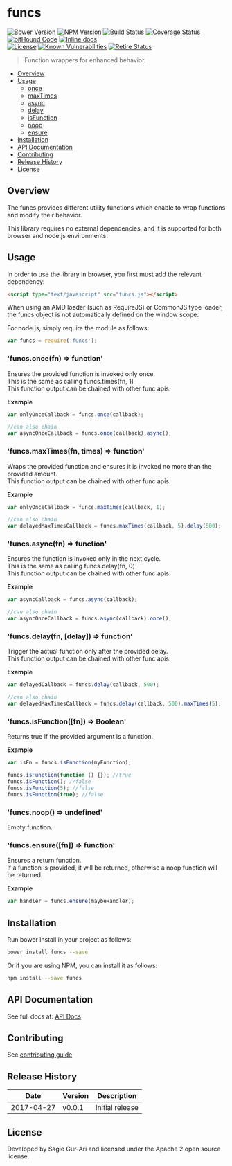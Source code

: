 # funcs

[![Bower Version](https://img.shields.io/bower/v/funcs.svg?style=flat)](https://github.com/sagiegurari/funcs/releases) [![NPM Version](http://img.shields.io/npm/v/funcs.svg?style=flat)](https://www.npmjs.org/package/funcs) [![Build Status](https://travis-ci.org/sagiegurari/funcs.svg)](http://travis-ci.org/sagiegurari/funcs) [![Coverage Status](https://coveralls.io/repos/sagiegurari/funcs/badge.svg)](https://coveralls.io/r/sagiegurari/funcs) [![bitHound Code](https://www.bithound.io/github/sagiegurari/funcs/badges/code.svg)](https://www.bithound.io/github/sagiegurari/funcs) [![Inline docs](http://inch-ci.org/github/sagiegurari/funcs.svg?branch=master)](http://inch-ci.org/github/sagiegurari/funcs)<br>
[![License](https://img.shields.io/bower/l/funcs.svg)](https://github.com/sagiegurari/funcs/blob/master/LICENSE) [![Known Vulnerabilities](https://snyk.io/test/github/sagiegurari/funcs/badge.svg)](https://snyk.io/test/github/sagiegurari/funcs) [![Retire Status](http://retire.insecurity.today/api/image?uri=https://raw.githubusercontent.com/sagiegurari/funcs/master/bower.json)](http://retire.insecurity.today/api/image?uri=https://raw.githubusercontent.com/sagiegurari/funcs/master/bower.json)

> Function wrappers for enhanced behavior.

* [Overview](#overview)
* [Usage](#usage)
  * [once](#usage-once)
  * [maxTimes](#usage-maxTimes)
  * [async](#usage-async)
  * [delay](#usage-delay)
  * [isFunction](#usage-isFunction)
  * [noop](#usage-noop)
  * [ensure](#usage-ensure)
* [Installation](#installation)
* [API Documentation](docs/api.md)
* [Contributing](.github/CONTRIBUTING.md)
* [Release History](#history)
* [License](#license)

<a name="overview"></a>
## Overview
The funcs provides different utility functions which enable to wrap functions and modify their behavior.

This library requires no external dependencies, and it is supported for both browser and node.js environments.

<a name="usage"></a>
## Usage
In order to use the library in browser, you first must add the relevant dependency:

```html
<script type="text/javascript" src="funcs.js"></script>
```

When using an AMD loader (such as RequireJS) or CommonJS type loader, the funcs object is not automatically defined on the window scope.

For node.js, simply require the module as follows:

````js
var funcs = require('funcs');
````

<a name="usage-once"></a>
<!-- markdownlint-disable MD009 MD031 MD036 -->
### 'funcs.once(fn) ⇒ function'
Ensures the provided function is invoked only once.<br>
This is the same as calling funcs.times(fn, 1)<br>
This function output can be chained with other func apis.

**Example**  
````js
var onlyOnceCallback = funcs.once(callback);

//can also chain
var asyncOnceCallback = funcs.once(callback).async();
````
<!-- markdownlint-enable MD009 MD031 MD036 -->

<a name="usage-maxTimes"></a>
<!-- markdownlint-disable MD009 MD031 MD036 -->
### 'funcs.maxTimes(fn, times) ⇒ function'
Wraps the provided function and ensures it is invoked no more than the provided amount.<br>
This function output can be chained with other func apis.

**Example**  
````js
var onlyOnceCallback = funcs.maxTimes(callback, 1);

//can also chain
var delayedMaxTimesCallback = funcs.maxTimes(callback, 5).delay(500);
````
<!-- markdownlint-enable MD009 MD031 MD036 -->

<a name="usage-async"></a>
<!-- markdownlint-disable MD009 MD031 MD036 -->
### 'funcs.async(fn) ⇒ function'
Ensures the function is invoked only in the next cycle.<br>
This is the same as calling funcs.delay(fn, 0)<br>
This function output can be chained with other func apis.

**Example**  
````js
var asyncCallback = funcs.async(callback);

//can also chain
var asyncOnceCallback = funcs.async(callback).once();
````
<!-- markdownlint-enable MD009 MD031 MD036 -->

<a name="usage-delay"></a>
<!-- markdownlint-disable MD009 MD031 MD036 -->
### 'funcs.delay(fn, [delay]) ⇒ function'
Trigger the actual function only after the provided delay.<br>
This function output can be chained with other func apis.

**Example**  
````js
var delayedCallback = funcs.delay(callback, 500);

//can also chain
var delayedMaxTimesCallback = funcs.delay(callback, 500).maxTimes(5);
````
<!-- markdownlint-enable MD009 MD031 MD036 -->

<a name="usage-isFunction"></a>
<!-- markdownlint-disable MD009 MD031 MD036 -->
### 'funcs.isFunction([fn]) ⇒ Boolean'
Returns true if the provided argument is a function.

**Example**  
````js
var isFn = funcs.isFunction(myFunction);

funcs.isFunction(function () {}); //true
funcs.isFunction(); //false
funcs.isFunction(5); //false
funcs.isFunction(true); //false
````
<!-- markdownlint-enable MD009 MD031 MD036 -->

<a name="usage-noop"></a>
<!-- markdownlint-disable MD009 MD031 MD036 -->
### 'funcs.noop() ⇒ undefined'
Empty function.

<!-- markdownlint-enable MD009 MD031 MD036 -->

<a name="usage-ensure"></a>
<!-- markdownlint-disable MD009 MD031 MD036 -->
### 'funcs.ensure([fn]) ⇒ function'
Ensures a return function.<br>
If a function is provided, it will be returned, otherwise a noop function will be returned.

**Example**  
````js
var handler = funcs.ensure(maybeHandler);
````
<!-- markdownlint-enable MD009 MD031 MD036 -->

<a name="installation"></a>
## Installation
Run bower install in your project as follows:

```sh
bower install funcs --save
```

Or if you are using NPM, you can install it as follows:

```sh
npm install --save funcs
```

## API Documentation
See full docs at: [API Docs](docs/api.md)

## Contributing
See [contributing guide](.github/CONTRIBUTING.md)

<a name="history"></a>
## Release History

| Date        | Version | Description |
| ----------- | ------- | ----------- |
| 2017-04-27  | v0.0.1  | Initial release |

<a name="license"></a>
## License
Developed by Sagie Gur-Ari and licensed under the Apache 2 open source license.
